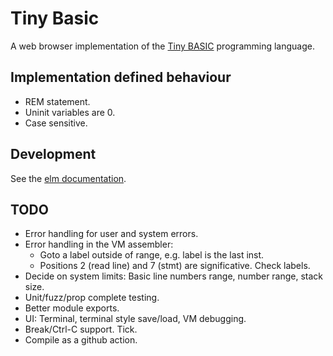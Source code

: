 # Tiny Basic

A web browser implementation of the [Tiny BASIC](https://en.wikipedia.org/wiki/Tiny_BASIC)
programming language.

## Implementation defined behaviour

* REM statement.
* Uninit variables are 0.
* Case sensitive.

## Development

See the [elm documentation](https://guide.elm-lang.org/install/elm).

## TODO

* Error handling for user and system errors.
* Error handling in the VM assembler:
    * Goto a label outside of range, e.g. label is the last inst.
    * Positions 2 (read line) and 7 (stmt) are significative. Check labels.
* Decide on system limits: Basic line numbers range, number range, stack size.
* Unit/fuzz/prop complete testing.
* Better module exports.
* UI: Terminal, terminal style save/load, VM debugging.
* Break/Ctrl-C support. Tick.
* Compile as a github action.